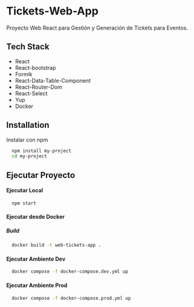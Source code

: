 # Tickets-Web-App

Proyecto Web React para Gestión y Generación de Tickets para Eventos.

## Tech Stack

* React
* React-bootstrap
* Formik
* React-Data-Table-Component
* React-Router-Dom
* React-Select
* Yup
* Docker


## Installation

Instalar con npm

```bash
  npm install my-project
  cd my-project
```
## Ejecutar Proyecto

#### Ejecutar Local
    
```bash
  npm start
```
#### Ejecutar desde Docker
##### Build

```bash
  docker build -t web-tickets-app .
```

#### Ejecutar Ambiente Dev
```bash
  docker compose -f docker-compose.dev.yml up
```
#### Ejecutar Ambiente Prod
```bash
  docker compose -f docker-compose.prod.yml up
```